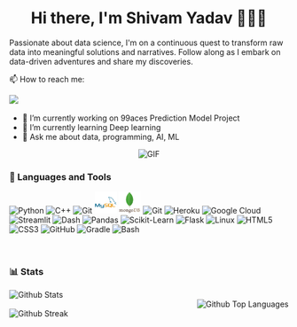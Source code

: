 <h1 align="center">Hi there, I'm Shivam Yadav 👋🏄‍♂️</h1>

<div >
  <p>Passionate about data science, I'm on a continuous quest to transform raw data into meaningful solutions and narratives. Follow along as I embark on data-driven adventures and share my discoveries.</p>
  
  <p>📫 How to reach me:</p>
  <a href="www.linkedin.com/in/shivam-yadav-6b4a601b0"><img src="https://img.shields.io/badge/LinkedIn-Connect-blue?style=flat-square&logo=linkedin"></a>
  
  - 🔭 I’m currently working on 99aces Prediction Model Project
  - 🌱 I’m currently learning Deep learning
  - 💬 Ask me about  data, programming, AI, ML
<!-- - 👯 I’m looking to collaborate on -->
<!-- - 🤔 I’m looking for help with ... -->
<!-- - 😄 Pronouns: ...
- ⚡ Fun fact: ... -->
</div>

<div align="center">
  <img alt="GIF" src="https://github.com/abhisheknaiidu/abhisheknaiidu/blob/master/code.gif?raw=true" width="500" height="320" />
</div>

### 🧰 Languages and Tools

<div>
  <img alt="Python" width="40" src="https://cdn.jsdelivr.net/gh/devicons/devicon/icons/python/python-plain.svg" />
  <img alt="C++" width="40" src="https://cdn.jsdelivr.net/gh/devicons/devicon/icons/cplusplus/cplusplus-line.svg" />
  <img alt="Git" width="40" src="https://cdn.jsdelivr.net/gh/devicons/devicon/icons/git/git-original.svg" />
  <img alt="MySQL" width="40" src="https://raw.githubusercontent.com/devicons/devicon/master/icons/mysql/mysql-original-wordmark.svg" />
  <img alt="MongoDB" width="40" src="https://raw.githubusercontent.com/devicons/devicon/master/icons/mongodb/mongodb-original-wordmark.svg" />
  <img alt="Git" width="40" src="https://www.vectorlogo.zone/logos/git-scm/git-scm-icon.svg" />
  <img alt="Heroku" width="40" src="https://www.vectorlogo.zone/logos/heroku/heroku-icon.svg" />
  <img alt="Google Cloud" width="40" src="https://www.vectorlogo.zone/logos/google_cloud/google_cloud-icon.svg" />
  <img alt="Streamlit" width="40" src="https://streamlit.io/images/brand/streamlit-mark-color.png" />
  <img alt="Dash" width="40" src="https://dash.plotly.com/assets/favicon.ico" />
  <img alt="Pandas" width="40" src="https://pandas.pydata.org/docs/_static/pandas.svg" />
  <img alt="Scikit-Learn" width="40" src="https://scikit-learn.org/stable/_static/scikit-learn-logo-small.png" />
  <img alt="Flask" width="40" src="https://www.vectorlogo.zone/logos/pocoo_flask/pocoo_flask-icon.svg" />
  <img alt="Linux" width="40" src="https://cdn.jsdelivr.net/gh/devicons/devicon/icons/linux/linux-original.svg" />
  <img alt="HTML5" width="40" src="https://cdn.jsdelivr.net/gh/devicons/devicon/icons/html5/html5-plain.svg" />
  <img alt="CSS3" width="40" src="https://cdn.jsdelivr.net/gh/devicons/devicon/icons/css3/css3-plain.svg" />
  <img alt="GitHub" width="40" src="https://cdn.jsdelivr.net/gh/devicons/devicon/icons/github/github-original.svg" />
  <img alt="Gradle" width="40" src="https://cdn.jsdelivr.net/gh/devicons/devicon/icons/gradle/gradle-plain.svg" />
  <img alt="Bash" width="40" src="https://cdn.jsdelivr.net/gh/devicons/devicon/icons/bash/bash-original.svg" />
</div>
 <br>
 <br> 

 ### 📊 Stats
 
<div align="left">
  <img src="https://github-readme-stats.vercel.app/api?username=Basuri0126&show_icons=true&theme=dark" alt="Github Stats" />
</div>

<div align="right">
  <img src="https://github-readme-stats.vercel.app/api/top-langs/?username=Basuri0126&layout=compact&theme=dark" alt="Github Top Languages" />
</div>

<div align="left">
  <img src="https://github-readme-streak-stats.herokuapp.com/?user=Basuri0126&theme=dark" alt="Github Streak" />
</div>

